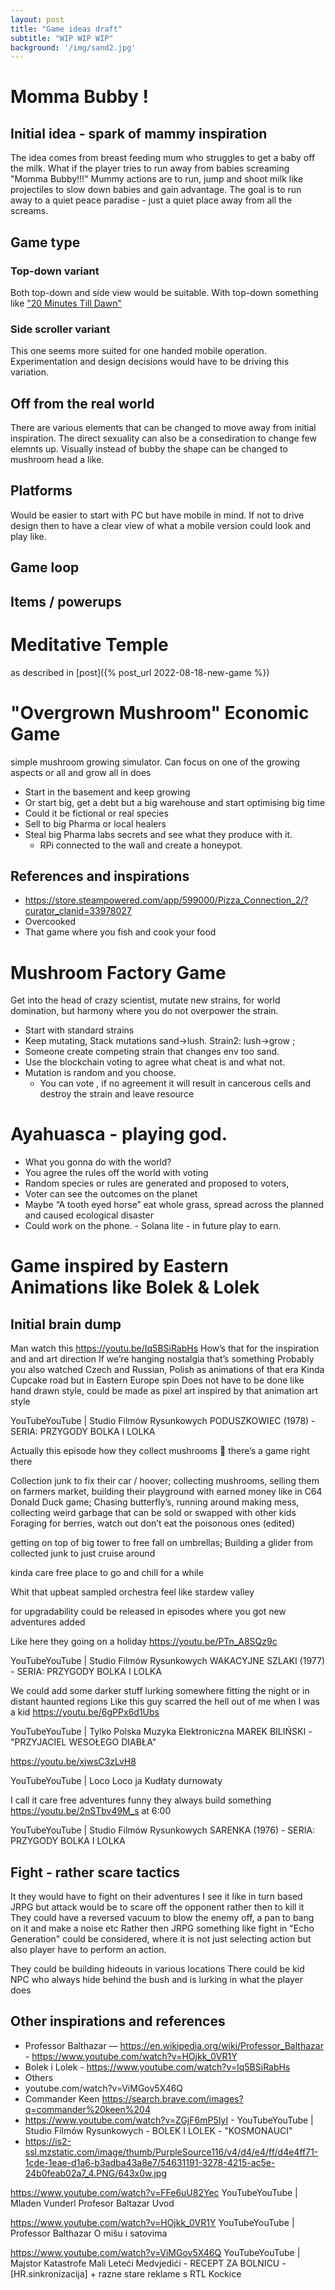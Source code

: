 ```yaml
---
layout: post
title: "Game ideas draft"
subtitle: "WIP WIP WIP"
background: '/img/sand2.jpg'
---
```


# Momma Bubby !

## Initial idea - spark of mammy inspiration

The idea comes from breast feeding mum who struggles to get a baby off the milk.
What if the player tries to run away from babies screaming "Momma Bubby!!!"
Mummy actions are to run, jump and shoot milk like projectiles to slow down babies and gain advantage.
The goal is to run away to a quiet peace paradise - just a quiet place away from all the screams.

## Game type

### Top-down variant
Both top-down and side view would be suitable.
With top-down something like ["20 Minutes Till Dawn"](https://store.steampowered.com/app/1966900/20_Minutes_Till_Dawn/)

### Side scroller variant

This one seems more suited for one handed mobile operation.
Experimentation and design decisions would have to be driving this variation.

## Off from the real world

There are various elements that can be changed to move away from initial inspiration.
The direct sexuality can also be a consediration to change few elemnts up.
Visually instead of bubby the shape can be changed to mushroom head a like.

## Platforms

Would be easier to start with PC but have mobile in mind.
If not to drive design then to have a clear view of what a mobile version could look and play like.

## Game loop

## Items / powerups

# Meditative Temple

as described in [post]({% post_url 2022-08-18-new-game %})

# "Overgrown Mushroom" Economic Game

simple mushroom growing simulator. Can focus on one of the growing aspects or all and grow all in does
- Start in the basement and keep growing
- Or start big, get a debt but a big warehouse and start optimising big time 
- Could it be fictional or real species
- Sell to big Pharma or local healers
- Steal big Pharma labs secrets and see what they produce with it.
    - RPi connected to the wall and create a honeypot. 
## References and inspirations

- https://store.steampowered.com/app/599000/Pizza_Connection_2/?curator_clanid=33978027
- Overcooked
- That game where you fish and cook your food

# Mushroom Factory Game

Get into the head of crazy scientist, mutate new strains, for world domination, but harmony where you do not overpower the strain.
- Start with standard strains
- Keep mutating, Stack mutations sand->lush. Strain2: lush->grow ; 
- Someone create competing strain that changes env too sand.
- Use the blockchain voting to agree what cheat is and what not.
- Mutation is random and you choose. 
    - You can vote , if no agreement it will result in cancerous cells and destroy the strain and leave resource

# Ayahuasca - playing god.
- What you gonna do with the world?
- You agree the rules off the world with voting
- Random species or rules are generated and proposed to voters, 
- Voter can see the outcomes on the planet
- Maybe “A tooth eyed horse” eat whole grass, spread across the planned and caused ecological disaster
- Could work on the phone. - Solana lite - in future play to earn.


# Game inspired by Eastern Animations like Bolek & Lolek

## Initial brain dump

Man watch this https://youtu.be/Iq5BSiRabHs
How’s that for the inspiration and and art direction
If we’re hanging nostalgia that’s something
Probably you also watched Czech and Russian, Polish as animations  of that era
Kinda Cupcake road but in Eastern Europe spin
Does not have to be done like hand drawn style, could be made as pixel art inspired by that animation art style

YouTubeYouTube | Studio Filmów Rysunkowych
PODUSZKOWIEC (1978) - SERIA: PRZYGODY BOLKA I LOLKA 

Actually this episode how they collect mushrooms :mushroom: there’s a game right there

Collection junk to fix their car / hoover; collecting mushrooms, selling them on farmers market, building their playground with earned money like in C64 Donald Duck game;
Chasing butterfly’s, running around making mess, collecting weird garbage that can be sold or swapped with other kids
Foraging for berries, watch out don’t eat the poisonous ones (edited) 

getting on top of big tower to free fall on umbrellas;
Building a glider from collected junk to just cruise around

kinda care free place to go and chill for a while

Whit that upbeat sampled orchestra feel like stardew valley

for upgradability could be released in episodes where you got new adventures added

Like here they going on a holiday https://youtu.be/PTn_A8SQz9c

YouTubeYouTube | Studio Filmów Rysunkowych
WAKACYJNE SZLAKI (1977) - SERIA: PRZYGODY BOLKA I LOLKA 

We could add some darker stuff lurking somewhere fitting the night or in distant haunted regions
Like this guy scarred the hell out of me when I was a kid https://youtu.be/6gPPx6d1Ubs

YouTubeYouTube | Tylko Polska Muzyka Elektroniczna
MAREK BILIŃSKI - "PRZYJACIEL WESOŁEGO DIABŁA" 

https://youtu.be/xjwsC3zLvH8

YouTubeYouTube | Loco Loco
ja Kudłaty durnowaty 

I call it care free adventures
funny they always build something
https://youtu.be/2nSTbv49M_s at 6:00

YouTubeYouTube | Studio Filmów Rysunkowych
SARENKA (1976) - SERIA: PRZYGODY BOLKA I LOLKA 

## Fight - rather scare tactics
It they would have to fight on their adventures I see it like in turn based JRPG but attack would be to scare off the opponent rather then to kill it
They could have a reversed vacuum to blow the enemy off, a pan to bang on it and make a noise etc
Rather then JRPG something like fight in "Echo Generation" could be considered, where it is not just selecting action but also player have to perform an action.

They could be building hideouts in various locations
There could be kid NPC who always hide behind the bush and is lurking in what the player does


## Other inspirations and references
* Professor Balthazar — https://en.wikipedia.org/wiki/Professor_Balthazar - https://www.youtube.com/watch?v=HOjkk_0VR1Y
* Bolek i Lolek - https://www.youtube.com/watch?v=Iq5BSiRabHs
* Others 
* youtube.com/watch?v=ViMGov5X46Q
* Commander Keen https://search.brave.com/images?q=commander%20keen%204
* https://www.youtube.com/watch?v=ZGjF6mP5IyI - YouTubeYouTube | Studio Filmów Rysunkowych - BOLEK I LOLEK - "KOSMONAUCI" 
* https://is2-ssl.mzstatic.com/image/thumb/PurpleSource116/v4/d4/e4/ff/d4e4ff71-1cde-1eae-d1a6-b3adba43a8e7/54631191-3278-4215-ac5e-24b0feab02a7_4.PNG/643x0w.jpg


https://www.youtube.com/watch?v=FFe6uU82Yec
YouTubeYouTube | Mladen Vunderl
Profesor Baltazar   Uvod 

https://www.youtube.com/watch?v=HOjkk_0VR1Y
YouTubeYouTube | Professor Balthazar
O mišu i satovima 

https://www.youtube.com/watch?v=ViMGov5X46Q
YouTubeYouTube | Majstor Katastrofe
Mali Leteći Medvjedići - RECEPT ZA BOLNICU - [HR.sinkronizacija] + razne stare reklame s RTL Kockice 